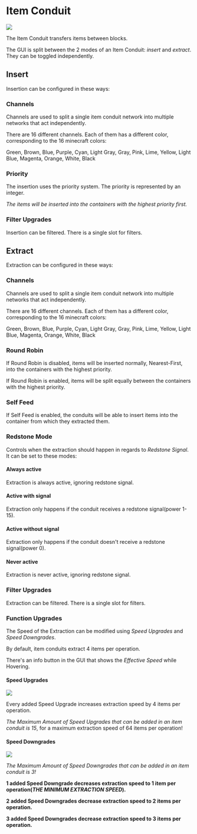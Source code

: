 # Item Conduit
![](http://loenwind.info/eio/Item_Conduit.png)

The Item Conduit transfers items between blocks.

The GUI is split between the 2 modes of an Item Conduit: *insert* and *extract*. They can be toggled independently.

## Insert

Insertion can be configured in these ways:

### Channels

Channels are used to split a single item conduit network into multiple networks that act independently.

There are 16 different channels. Each of them has a different color, corresponding to the 16 minecraft colors: 

Green, Brown, Blue, Purple, Cyan, Light Gray, Gray, Pink, Lime, Yellow, Light Blue, Magenta, Orange, White, Black

### Priority

The insertion uses the priority system. The priority is represented by an integer.

*The items will be inserted into the containers with the highest priority first.*

### Filter Upgrades

Insertion can be filtered. There is a single slot for filters.

## Extract

Extraction can be configured in these ways:

### Channels

Channels are used to split a single item conduit network into multiple networks that act independently.

There are 16 different channels. Each of them has a different color, corresponding to the 16 minecraft colors: 

Green, Brown, Blue, Purple, Cyan, Light Gray, Gray, Pink, Lime, Yellow, Light Blue, Magenta, Orange, White, Black

### Round Robin

If Round Robin is disabled, items will be inserted normally, Nearest-First, into the containers with the highest priority.

If Round Robin is enabled, items will be split equally between the containers with the highest priority.

### Self Feed

If Self Feed is enabled, the conduits will be able to insert items into the container from which they extracted them.

### Redstone Mode

Controls when the extraction should happen in regards to *Redstone Signal*. It can be set to these modes:

#### Always active
Extraction is always active, ignoring redstone signal.

#### Active with signal
Extraction only happens if the conduit receives a redstone signal(power 1-15).

#### Active without signal
Extraction only happens if the conduit doesn't receive a redstone signal(power 0).

#### Never active
Extraction is never active, ignoring redstone signal.

### Filter Upgrades

Extraction can be filtered. There is a single slot for filters.

### Function Upgrades

The Speed of the Extraction can be modified using *Speed Upgrades* and *Speed Downgrades*.

By default, item conduits extract 4 items per operation.

There's an info button in the GUI that shows the *Effective Speed* while Hovering.

#### Speed Upgrades
![](http://loenwind.info/eio/Item_Conduit_Speed_Upgrade.png)

Every added Speed Upgrade increases extraction speed by 4 items per operation.

*The Maximum Amount of Speed Upgrades that can be added in an item conduit is 15*, for a maximum extraction speed of 64 items per operation!

#### Speed Downgrades
![](http://loenwind.info/eio/Item_Conduit_Speed_Downgrade.png)

*The Maximum Amount of Speed Downgrades that can be added in an item conduit is 3!*

**1 added Speed Downgrade decreases extraction speed to 1 item per operation(*THE MINIMUM EXTRACTION SPEED*).**

**2 added Speed Downgrades decrease extraction speed to 2 items per operation.**

**3 added Speed Downgrades decrease extraction speed to 3 items per operation.**
